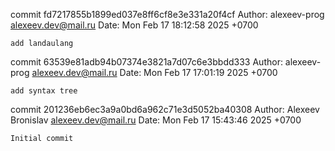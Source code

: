 commit fd7217855b1899ed037e8ff6cf8e3e331a20f4cf
Author: alexeev-prog <alexeev.dev@mail.ru>
Date:   Mon Feb 17 18:12:58 2025 +0700

    add landaulang

commit 63539e81adb94b07374e3821a7d07c6e3bbdd333
Author: alexeev-prog <alexeev.dev@mail.ru>
Date:   Mon Feb 17 17:01:19 2025 +0700

    add syntax tree

commit 201236eb6ec3a9a0bd6a962c71e3d5052ba40308
Author: Alexeev Bronislav <alexeev.dev@mail.ru>
Date:   Mon Feb 17 15:43:46 2025 +0700

    Initial commit
